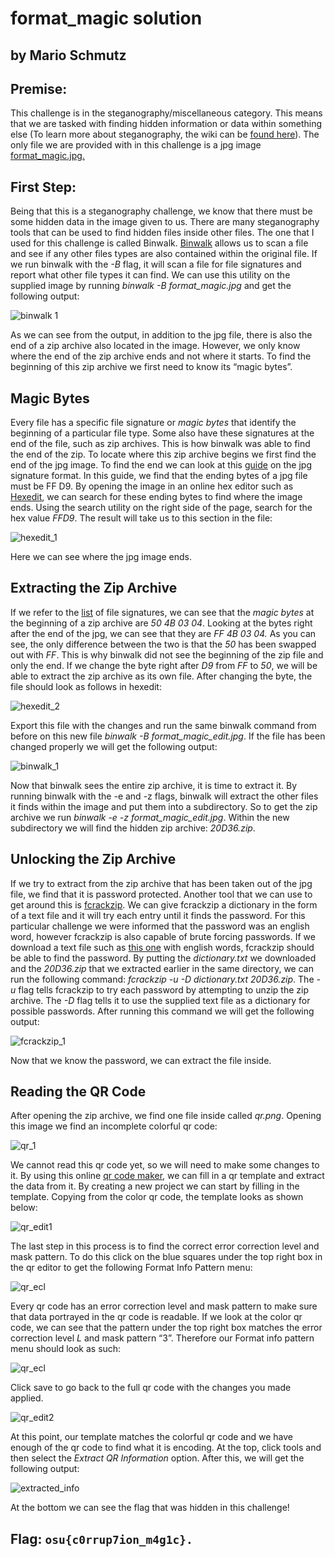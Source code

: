# format_magic solution

## by Mario Schmutz

## Premise:
This challenge is in the steganography/miscellaneous category. This means that we are tasked with finding hidden information or data within something else (To learn more about steganography, the wiki can be [found here](https://en.wikipedia.org/wiki/Steganography)). The only file we are provided with in this challenge is a jpg image [format_magic.jpg.](http://chal.ctf-league.osusec.org/format_magic.jpg)

## First Step:
Being that this is a steganography challenge, we know that there must be some hidden data in the image given to us. There are many steganography tools that can be used to find hidden files inside other files. The one that I used for this challenge is called Binwalk. [Binwalk](https://www.kali.org/tools/binwalk/) allows us to scan a file and see if any other files types are also contained within the original file. If we run binwalk with the *-B* flag, it will scan a file for file signatures and report what other file types it can find. We can use this utility on the supplied image by running *binwalk -B format_magic.jpg* and get the following output:

![binwalk 1](images/format_magic_images/binwalk_1.png)

As we can see from the output, in addition to the jpg file, there is also the end of a zip archive also located in the image. However, we only know where the end of the zip archive ends and not where it starts. To find the beginning of this zip archive we first need to know its “magic bytes”.

## Magic Bytes
Every file has a specific file signature or *magic bytes* that identify the beginning of a particular file type. Some also have these signatures at the end of the file, such as zip archives. This is how binwalk was able to find the end of the zip. To locate where this zip archive begins we first find the end of the jpg image. To find the end we can look at this [guide](http://www.file-recovery.com/jpg-signature-format.htm) on the jpg signature format. In this guide, we find that the ending bytes of a jpg file must be FF D9. By opening the image in an online hex editor such as [Hexedit](https://hexed.it/), we can search for these ending bytes to find where the image ends. Using the search utility on the right side of the page, search for the hex value *FFD9*. The result will take us to this section in the file:

![hexedit_1](images/format_magic_images/hexedit_1.png)

Here we can see where the jpg image ends. 

## Extracting the Zip Archive
If we refer to the [list](https://en.wikipedia.org/wiki/List_of_file_signatures) of file signatures, we can see that the *magic bytes* at the beginning of a zip archive are *50 4B 03 04*. Looking at the bytes right after the end of the jpg, we can see that they are *FF 4B 03 04.* As you can see, the only difference between the two is that the *50* has been swapped out with *FF*. This is why binwalk did not see the beginning of the zip file and only the end. If we change the byte right after *D9* from *FF* to *50*, we will be able to extract the zip archive as its own file. After changing the byte, the file should look as follows in hexedit:

![hexedit_2](images/format_magic_images/hexedit_2.png)

Export this file with the changes and run the same binwalk command from before on this new file *binwalk -B format_magic_edit.jpg*. If the file has been changed properly we will get the following output:

![binwalk_1](images/format_magic_images/binwalk_2.png)

Now that binwalk sees the entire zip archive, it is time to extract it. By running binwalk with the -e and -z flags, binwalk will extract the other files it finds within the image and put them into a subdirectory. So to get the zip archive we run  *binwalk -e -z format_magic_edit.jpg*. Within the new subdirectory we will find the hidden zip archive: *20D36.zip*. 

## Unlocking the Zip Archive
If we try to extract from the zip archive that has been taken out of the jpg file, we find that it is password protected. Another tool that we can use to get around this is [fcrackzip](https://www.kali.org/tools/fcrackzip/). We can give fcrackzip a dictionary in the form of a text file and it will try each entry until it finds the password. For this particular challenge we were informed that the password was an english word, however fcrackzip is also capable of brute forcing passwords. If we download a text file such as [this one](http://www.math.sjsu.edu/~foster/dictionary.txt) with english words, fcrackzip should be able to find the password. By putting the *dictionary.txt* we downloaded and the *20D36.zip* that we extracted earlier in the same directory, we can run the following command: *fcrackzip -u -D dictionary.txt 20D36.zip*. The *-u* flag tells fcrackzip to try each password by attempting to unzip the zip archive. The *-D* flag tells it to use the supplied text file as a dictionary for possible passwords. After running this command we will get the following output: 

![fcrackzip_1](images/format_magic_images/fcrackzip_1.png)

Now that we know the password, we can extract the file inside.

## Reading the QR Code
After opening the zip archive, we find one file inside called *qr.png*. Opening this image we find an incomplete colorful qr code:

![qr_1](images/format_magic_images/qr_1.png)

We cannot read this qr code yet, so we will need to make some changes to it. By using this online [qr code maker](https://merricx.github.io/qrazybox/), we can fill in a qr template and extract the data from it. By creating a new project we can start by filling in the template. Copying from the color qr code, the template looks as shown below:

![qr_edit1](images/format_magic_images/qr_edit1.png)

The last step in this process is to find the correct error correction level and mask pattern. To do this click on the blue squares under the top right box in the qr editor to get the following Format Info Pattern menu:

![qr_ecl](images/format_magic_images/qr_ecl.png)

Every qr code has an error correction level and mask pattern to make sure that data portrayed in the qr code is readable. If we look at the color qr code, we can see that the pattern under the top right box matches the error correction level *L* and mask pattern “3”. Therefore our Format info pattern menu should look as such:

![qr_ecl](images/format_magic_images/qr_ecl.png)

Click save to go back to the full qr code with the changes you made applied. 

![qr_edit2](images/format_magic_images/qr_edit2.png)

At this point, our template matches the colorful qr code and we have enough of the qr code to find what it is encoding.  At the top, click tools and then select the *Extract QR Information* option.  After this, we will get the following output:

![extracted_info](images/format_magic_images/extracted_info.png)

At the bottom we can see the flag that was hidden in this challenge! 

## Flag: `osu{c0rrup7ion_m4g1c}.`

















